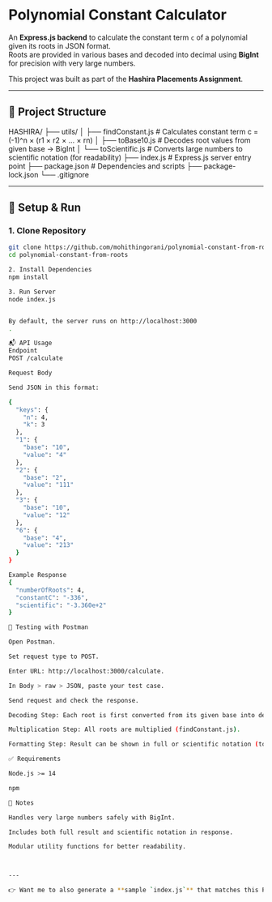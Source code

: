 # Polynomial Constant Calculator

An **Express.js backend** to calculate the constant term `c` of a polynomial given its roots in JSON format.  
Roots are provided in various bases and decoded into decimal using **BigInt** for precision with very large numbers.  

This project was built as part of the **Hashira Placements Assignment**.

---

## 📂 Project Structure

HASHIRA/
├── utils/
│   ├── findConstant.js # Calculates constant term c = (-1)^n × (r1 × r2 × ... × rn)
│   ├── toBase10.js # Decodes root values from given base → BigInt
│   └── toScientific.js # Converts large numbers to scientific notation (for readability)
├── index.js # Express.js server entry point
├── package.json # Dependencies and scripts
├── package-lock.json
└── .gitignore




---

## 🚀 Setup & Run

### 1. Clone Repository
```bash
git clone https://github.com/mohithingorani/polynomial-constant-from-roots.git
cd polynomial-constant-from-roots

2. Install Dependencies
npm install

3. Run Server
node index.js


By default, the server runs on http://localhost:3000
.

📬 API Usage
Endpoint
POST /calculate

Request Body

Send JSON in this format:

{
  "keys": {
    "n": 4,
    "k": 3
  },
  "1": {
    "base": "10",
    "value": "4"
  },
  "2": {
    "base": "2",
    "value": "111"
  },
  "3": {
    "base": "10",
    "value": "12"
  },
  "6": {
    "base": "4",
    "value": "213"
  }
}

Example Response
{
  "numberOfRoots": 4,
  "constantC": "-336",
  "scientific": "-3.360e+2"
}

🧪 Testing with Postman

Open Postman.

Set request type to POST.

Enter URL: http://localhost:3000/calculate.

In Body > raw > JSON, paste your test case.

Send request and check the response.

Decoding Step: Each root is first converted from its given base into decimal (toBase10.js).

Multiplication Step: All roots are multiplied (findConstant.js).

Formatting Step: Result can be shown in full or scientific notation (toScientific.js).

✅ Requirements

Node.js >= 14

npm

📌 Notes

Handles very large numbers safely with BigInt.

Includes both full result and scientific notation in response.

Modular utility functions for better readability.



---

👉 Want me to also generate a **sample `index.js`** that matches this README (with the `/calculate` POST 

